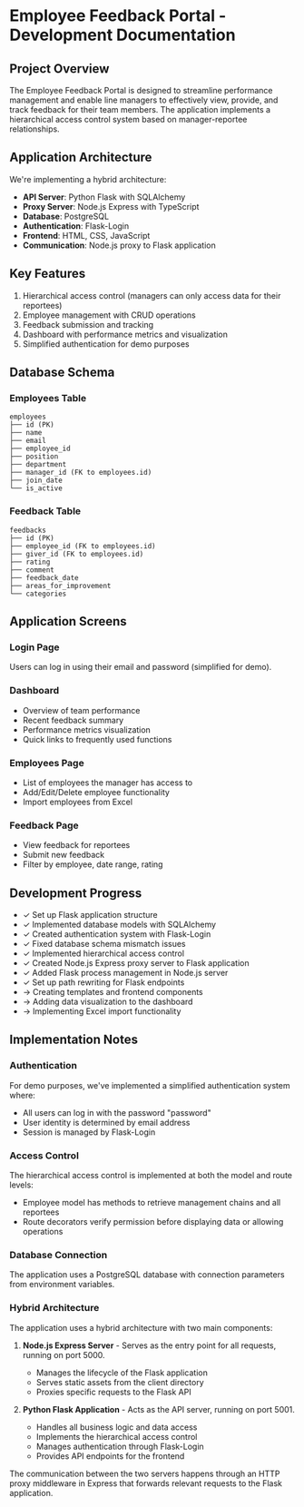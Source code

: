 # Employee Feedback Portal - Development Documentation

## Project Overview
The Employee Feedback Portal is designed to streamline performance management and enable line managers to effectively view, provide, and track feedback for their team members. The application implements a hierarchical access control system based on manager-reportee relationships.

## Application Architecture
We're implementing a hybrid architecture:
- **API Server**: Python Flask with SQLAlchemy
- **Proxy Server**: Node.js Express with TypeScript
- **Database**: PostgreSQL
- **Authentication**: Flask-Login
- **Frontend**: HTML, CSS, JavaScript
- **Communication**: Node.js proxy to Flask application

## Key Features
1. Hierarchical access control (managers can only access data for their reportees)
2. Employee management with CRUD operations
3. Feedback submission and tracking
4. Dashboard with performance metrics and visualization
5. Simplified authentication for demo purposes

## Database Schema

### Employees Table
```
employees
├── id (PK)
├── name
├── email
├── employee_id
├── position
├── department
├── manager_id (FK to employees.id)
├── join_date
└── is_active
```

### Feedback Table
```
feedbacks
├── id (PK)
├── employee_id (FK to employees.id)
├── giver_id (FK to employees.id)
├── rating
├── comment
├── feedback_date
├── areas_for_improvement
└── categories
```

## Application Screens

### Login Page
Users can log in using their email and password (simplified for demo).

### Dashboard
- Overview of team performance
- Recent feedback summary
- Performance metrics visualization
- Quick links to frequently used functions

### Employees Page
- List of employees the manager has access to
- Add/Edit/Delete employee functionality
- Import employees from Excel

### Feedback Page
- View feedback for reportees
- Submit new feedback
- Filter by employee, date range, rating

## Development Progress
- ✓ Set up Flask application structure
- ✓ Implemented database models with SQLAlchemy
- ✓ Created authentication system with Flask-Login
- ✓ Fixed database schema mismatch issues
- ✓ Implemented hierarchical access control
- ✓ Created Node.js Express proxy server to Flask application
- ✓ Added Flask process management in Node.js server
- ✓ Set up path rewriting for Flask endpoints
- → Creating templates and frontend components
- → Adding data visualization to the dashboard
- → Implementing Excel import functionality

## Implementation Notes

### Authentication
For demo purposes, we've implemented a simplified authentication system where:
- All users can log in with the password "password"
- User identity is determined by email address
- Session is managed by Flask-Login

### Access Control
The hierarchical access control is implemented at both the model and route levels:
- Employee model has methods to retrieve management chains and all reportees
- Route decorators verify permission before displaying data or allowing operations

### Database Connection
The application uses a PostgreSQL database with connection parameters from environment variables.

### Hybrid Architecture
The application uses a hybrid architecture with two main components:
1. **Node.js Express Server** - Serves as the entry point for all requests, running on port 5000.
   - Manages the lifecycle of the Flask application
   - Serves static assets from the client directory
   - Proxies specific requests to the Flask API

2. **Python Flask Application** - Acts as the API server, running on port 5001.
   - Handles all business logic and data access
   - Implements the hierarchical access control
   - Manages authentication through Flask-Login
   - Provides API endpoints for the frontend

The communication between the two servers happens through an HTTP proxy middleware in Express that forwards relevant requests to the Flask application.